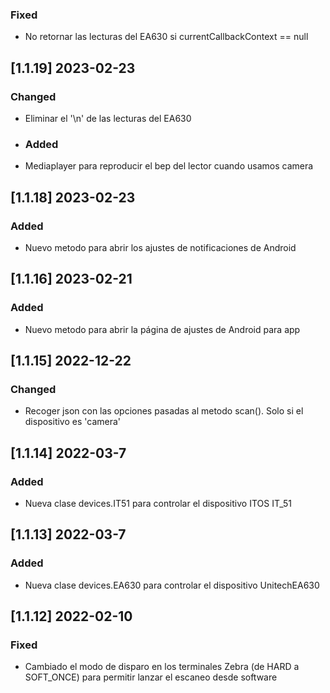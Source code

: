 
### Fixed
 - No retornar las lecturas del EA630 si currentCallbackContext == null
 
## [1.1.19] 2023-02-23

### Changed
- Eliminar el '\n' de las lecturas del EA630
  
- ### Added
- Mediaplayer para reproducir el bep del lector cuando usamos camera


## [1.1.18] 2023-02-23

### Added
- Nuevo metodo para abrir los ajustes de notificaciones de Android

## [1.1.16] 2023-02-21

### Added
- Nuevo metodo para abrir la página de ajustes de Android para app

## [1.1.15] 2022-12-22

### Changed
- Recoger json con las opciones pasadas al metodo scan(). Solo si el dispositivo es 'camera'

## [1.1.14] 2022-03-7

### Added
- Nueva clase devices.IT51 para controlar el dispositivo ITOS IT_51

## [1.1.13] 2022-03-7

### Added
- Nueva clase devices.EA630 para controlar el dispositivo UnitechEA630

## [1.1.12] 2022-02-10

### Fixed
- Cambiado el modo de disparo en los terminales Zebra (de HARD a SOFT_ONCE)  para permitir lanzar el escaneo desde software
